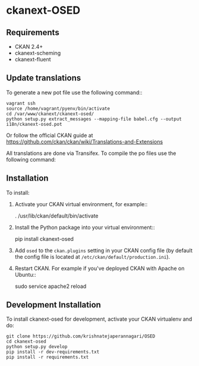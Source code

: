 ckanext-OSED
===================

## Requirements

- CKAN 2.4+
- ckanext-scheming
- ckanext-fluent

## Update translations

To generate a new pot file use the following command::

    vagrant ssh
    source /home/vagrant/pyenv/bin/activate
    cd /var/www/ckanext/ckanext-osed/
    python setup.py extract_messages --mapping-file babel.cfg --output i18n/ckanext-osed.pot

Or follow the official CKAN guide at https://github.com/ckan/ckan/wiki/Translations-and-Extensions

All translations are done via Transifex. To compile the po files use the following command:

## Installation

To install:

1. Activate your CKAN virtual environment, for example::

     . /usr/lib/ckan/default/bin/activate

2. Install the Python package into your virtual environment::

     pip install ckanext-osed

3. Add ``osed`` to the ``ckan.plugins`` setting in your CKAN
   config file (by default the config file is located at
   ``/etc/ckan/default/production.ini``).

4. Restart CKAN. For example if you've deployed CKAN with Apache on Ubuntu::

     sudo service apache2 reload


## Development Installation

To install ckanext-osed for development, activate your CKAN virtualenv and
do:

    git clone https://github.com/krishnatejaperannagari/OSED
    cd ckanext-osed
    python setup.py develop
    pip install -r dev-requirements.txt
    pip install -r requirements.txt

